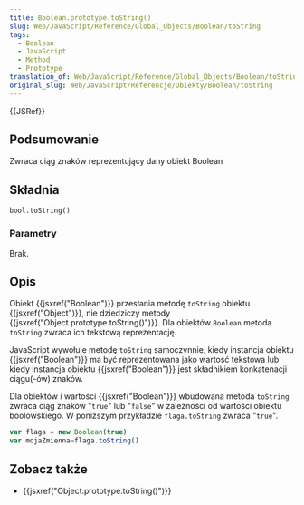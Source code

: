 ```yaml
---
title: Boolean.prototype.toString()
slug: Web/JavaScript/Reference/Global_Objects/Boolean/toString
tags:
  - Boolean
  - JavaScript
  - Method
  - Prototype
translation_of: Web/JavaScript/Reference/Global_Objects/Boolean/toString
original_slug: Web/JavaScript/Referencje/Obiekty/Boolean/toString
---
```

{{JSRef}}

## Podsumowanie

Zwraca ciąg znaków reprezentujący dany obiekt Boolean

## Składnia

    bool.toString()

### Parametry

Brak.

## Opis

Obiekt {{jsxref("Boolean")}} przesłania metodę `toString` obiektu {{jsxref("Object")}}, nie dziedziczy metody {{jsxref("Object.prototype.toString()")}}. Dla obiektów `Boolean` metoda `toString` zwraca ich tekstową reprezentację.

JavaScript wywołuje metodę `toString` samoczynnie, kiedy instancja obiektu {{jsxref("Boolean")}} ma być reprezentowana jako wartość tekstowa lub kiedy instancja obiektu {{jsxref("Boolean")}} jest składnikiem konkatenacji ciągu(-ów) znaków.

Dla obiektów i wartości {{jsxref("Boolean")}} wbudowana metoda `toString` zwraca ciąg znaków "`true`" lub "`false`" w zależności od wartości obiektu boolowskiego. W poniższym przykładzie `flaga.toString` zwraca "`true`".

```js
var flaga = new Boolean(true)
var mojaZmienna=flaga.toString()
```

## Zobacz także

- {{jsxref("Object.prototype.toString()")}}

